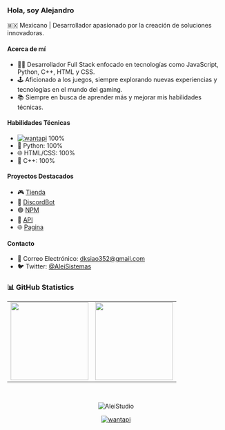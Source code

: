 ### Hola, soy Alejandro

🇲🇽 Mexicano | Desarrollador apasionado por la creación de soluciones innovadoras.

#### Acerca de mí
- 👨‍💻 Desarrollador Full Stack enfocado en tecnologías como JavaScript, Python, C++, HTML y CSS.
- 🕹️ Aficionado a los juegos, siempre explorando nuevas experiencias y tecnologías en el mundo del gaming.
- 📚 Siempre en busca de aprender más y mejorar mis habilidades técnicas.
  
#### Habilidades Técnicas
- <a href="https://discord.com/invite/Pa7kABqaZx"><img src="https://img.shields.io/badge/JavaScript-F7DF1E.svg?style=for-the-badge&logo=JavaScript&logoColor=black" alt="wantapi" /></a> 100%
- 🐍 Python: 100%
- 🌐 HTML/CSS: 100%
- 🚀 C++: 100%

#### Proyectos Destacados
- 🎮 [Tienda](https://aleistudio.xyz/)
- 🤖 [DiscordBot](https://discord.com/api/oauth2/authorize?client_id=1083889866955309106&permissions=8&scope=bot%20applications.commands)
- 🟢 [NPM](https://www.npmjs.com/package/wantnsfwapi)
- 🔴 [API](https://apiwant.xyz/)
- 🌐 [Pagina](https://wantbot.xyz/)

#### Contacto
- 📧 Correo Electrónico: dksiao352@gmail.com
- 🐦 Twitter: [@AleiSistemas](https://twitter.com/AleiSistemas)

### 📊 GitHub Statistics
<table>
  <tr>
	<td align="center" style="padding=0;width=50%;">
	  <img align="center" style="padding=0;" src="https://github-readme-stats.vercel.app/api/?username=AleiStudio&show_icons=true&title_color=60a5fa&text_color=f8fafc&theme=react&hide_border=true&count_private=true&bg_color=0f172a" height="180" />
	</td>
	<td align="center" style="padding=0;width=50%;">
	  <img align="center" style="padding=0;" src="https://github-readme-stats.vercel.app/api/top-langs/?username=AleiStudio&title_color=60a5fa&text_color=f8fafc&theme=react&hide_border=true&count_private=true&layout=compact&bg_color=0f172a" height="180" />
	</td>
  </tr>
</table>

<br />
<p align="center">
  <img src="https://komarev.com/ghpvc/?username=AleiStudio&label=Profile%20views&color=0e75b6&style=flat" alt="AleiStudio" />
</p>

<div align="center">
<a href="https://discord.com/invite/Pa7kABqaZx"><img src="https://img.shields.io/badge/Discord-5865F2.svg?style=for-the-badge&logo=Discord&logoColor=white" alt="wantapi" /></a>
</div>
